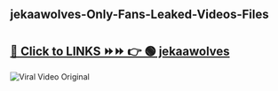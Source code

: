
 ## jekaawolves-Only-Fans-Leaked-Videos-Files

# <h2><a href="https://mediaupload.pro?jekaawolves">🔗 Click to LINKS ⏩⏩ 👉 🟢 jekaawolves </a></h2>

<a href="https://mediaupload.pro?jekaawolves" rel="nofollow" data-target="animated-image.originalLink"><img src="https://i.ibb.co.com/xMMVF88/686577567.gif" alt="Viral Video Original" style="max-width: 100%; display: inline-block;" data-target="animated-image.originalImage"></a>